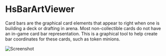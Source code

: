 # HsBarArtViewer

Card bars are the graphical card elements that appear to right when one is building a deck or drafting in arena. Most non-collectible cards do not have an in-game card bar representation. This is a graphical tool to help create bar coordinates for these cards, such as token minions.

![Screenshot](http://i.imgur.com/exI3sxS.png)
